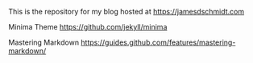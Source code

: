 This is the repository for my blog hosted at https://jamesdschmidt.com

Minima Theme https://github.com/jekyll/minima

Mastering Markdown https://guides.github.com/features/mastering-markdown/
